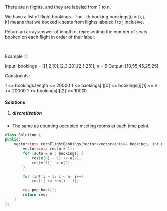 There are n flights, and they are labeled from 1 to n.

We have a list of flight bookings.  The i-th booking bookings[i] = [i, j, k] means that we booked k seats from flights labeled i to j inclusive.

Return an array answer of length n, representing the number of seats booked on each flight in order of their label.

 

Example 1:

Input: bookings = [[1,2,10],[2,3,20],[2,5,25]], n = 5
Output: [10,55,45,25,25]
 

Constraints:

1 <= bookings.length <= 20000
1 <= bookings[i][0] <= bookings[i][1] <= n <= 20000
1 <= bookings[i][2] <= 10000

#### Solutions

1. ##### discretization

- The same as counting occupied meeting rooms at each time point.

```cpp
class Solution {
public:
    vector<int> corpFlightBookings(vector<vector<int>>& bookings, int n) {
        vector<int> res(n + 1);
        for (auto & e : bookings) {
            res[e[0] - 1] += e[2];
            res[e[1]] -= e[2];
        }

        for (int i = 1; i < n; i++)
            res[i] += res[i - 1];

        res.pop_back();
        return res;
    }
};
```